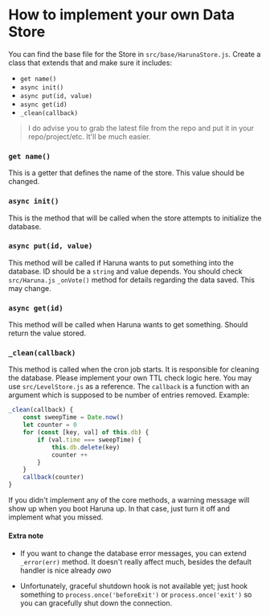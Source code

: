 # How to implement your own Data Store

You can find the base file for the Store in `src/base/HarunaStore.js`.  Create a class that extends that and make sure it includes:
* `get name()`
* `async init()`
* `async put(id, value)`
* `async get(id)`
* `_clean(callback)`
> I do advise you to grab the latest file from the repo and put it in your repo/project/etc. It'll be much easier.

### `get name()`
This is a getter that defines the name of the store. This value should be changed.

### `async init()`
This is the method that will be called when the store attempts to initialize the database.

### `async put(id, value)`
This method will be called if Haruna wants to put something into the database. ID should be a `string` and value depends. You should check `src/Haruna.js` `_onVote()` method for details regarding the data saved. This may change.

### `async get(id)`
This method will be called when Haruna wants to get something. Should return the value stored.

### `_clean(callback)`
This method is called when the cron job starts. It is responsible for cleaning the database. Please implement your own TTL check logic here. You may use `src/LevelStore.js` as a reference.
The `callback` is a function with an argument which is supposed to be number of entries removed.
Example:
```js
_clean(callback) {
    const sweepTime = Date.now()
    let counter = 0
    for (const [key, val] of this.db) {
        if (val.time === sweepTime) {
            this.db.delete(key)
            counter ++
        }
    }
    callback(counter)
}
```

If you didn't implement any of the core methods, a warning message will show up when you boot Haruna up. In that case, just turn it off and implement what you missed.


#### Extra note
* If you want to change the database error messages, you can extend `_error(err)` method. It doesn't really affect much, besides the default handler is nice already *owo*

* Unfortunately, graceful shutdown hook is not available yet; just hook something to `process.once('beforeExit')` or `process.once('exit')` so you can gracefully shut down the connection.